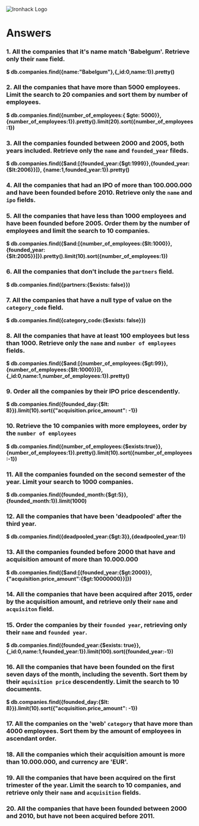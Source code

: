 ![Ironhack Logo](https://i.imgur.com/1QgrNNw.png)

# Answers

### 1. All the companies that it's name match 'Babelgum'. Retrieve only their `name` field.

**$ db.companies.find({name:"Babelgum"},{_id:0,name:1}).pretty()**


### 2. All the companies that have more than 5000 employees. Limit the search to 20 companies and sort them by **number of employees**.

**$ db.companies.find({number_of_employees:{ $gte: 5000}},{number_of_employees:1}).pretty().limit(20).sort({number_of_employees:1})**

### 3. All the companies founded between 2000 and 2005, both years included. Retrieve only the `name` and `founded_year` fileds.
**$ db.companies.find({$and:[{founded_year:{$gt:1999}},{founded_year:{$lt:2006}}]}, {name:1,founded_year:1}).pretty()**

### 4. All the companies that had an IPO of more than 100.000.000 and have been founded before 2010. Retrieve only the `name` and `ipo` fields.



### 5. All the companies that have less than 1000 employees and have been founded before 2005. Order them by the number of employees and limit the search to 10 companies.

**$ db.companies.find({$and:[{number_of_employees:{$lt:1000}},{founded_year:{$lt:2005}}]}).pretty().limit(10).sort({number_of_employees:1})**

### 6. All the companies that don't include the `partners` field.

**$ db.companies.find({partners:{$exists: false}})**

### 7. All the companies that have a null type of value on the `category_code` field.

**$ db.companies.find({category_code:{$exists: false}})**

### 8. All the companies that have at least 100 employees but less than 1000. Retrieve only the `name` and `number of employees` fields.

**$ db.companies.find({$and:[{number_of_employees:{$gt:99}},{number_of_employees:{$lt:1000}}]},{_id:0,name:1,number_of_employees:1}).pretty()**

### 9. Order all the companies by their IPO price descendently.

**$ db.companies.find({founded_day:{$lt: 8}}).limit(10).sort({"acquisition.price_amount": -1})**

### 10. Retrieve the 10 companies with more employees, order by the `number of employees`

**$ db.companies.find({number_of_employees:{$exists:true}},{number_of_employees:1}).pretty().limit(10).sort({number_of_employees:-1})**

### 11. All the companies founded on the second semester of the year. Limit your search to 1000 companies.

**$ db.companies.find({founded_month:{$gt:5}},{founded_month:1}).limit(1000)**

### 12. All the companies that have been 'deadpooled' after the third year.

**$ db.companies.find({deadpooled_year:{$gt:3}},{deadpooled_year:1})**

### 13. All the companies founded before 2000 that have and acquisition amount of more than 10.000.000

**$ db.companies.find({$and:[{founded_year:{$gt:2000}}, {"acquisition.price_amount":{$gt:10000000}}]})**

### 14. All the companies that have been acquired after 2015, order by the acquisition amount, and retrieve only their `name` and `acquisiton` field.

### 15. Order the companies by their `founded year`, retrieving only their `name` and `founded year`.

**$ db.companies.find({founded_year:{$exists: true}}, {_id:0,name:1,founded_year:1}).limit(100).sort({founded_year:-1})**

### 16. All the companies that have been founded on the first seven days of the month, including the seventh. Sort them by their `aquisition price` descendently. Limit the search to 10 documents.

**$ db.companies.find({founded_day:{$lt: 8}}).limit(10).sort({"acquisition.price_amount": -1})**

### 17. All the companies on the 'web' `category` that have more than 4000 employees. Sort them by the amount of employees in ascendant order.

### 18. All the companies which their acquisition amount is more than 10.000.000, and currency are 'EUR'.

### 19. All the companies that have been acquired on the first trimester of the year. Limit the search to 10 companies, and retrieve only their `name` and `acquisition` fields.

### 20. All the companies that have been founded between 2000 and 2010, but have not been acquired before 2011.